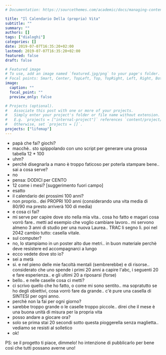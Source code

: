 ```yaml
---
# Documentation: https://sourcethemes.com/academic/docs/managing-content/

title: "Il Calendario Della (propria) Vita"
subtitle: ""
summary: ""
authors: []
tags: ["dialoghi"]
categories: []
date: 2019-07-07T16:35:20+02:00
lastmod: 2019-07-07T16:35:20+02:00
featured: false
draft: false

# Featured image
# To use, add an image named `featured.jpg/png` to your page's folder.
# Focal points: Smart, Center, TopLeft, Top, TopRight, Left, Right, BottomLeft, Bottom, BottomRight.
image:
  caption: ""
  focal_point: ""
  preview_only: false

# Projects (optional).
#   Associate this post with one or more of your projects.
#   Simply enter your project's folder or file name without extension.
#   E.g. `projects = ["internal-project"]` references `content/project/deep-learning/index.md`.
#   Otherwise, set `projects = []`.
projects: ["lifemap"]
---
```


- papà che fai? giochi?
- macchè.. sto spippolando con uno script per generare una grossa tabella 12 * 100
- uhm?
- perchè disegnarla a mano è troppo faticoso per poterla stampare bene.. sai a cosa serve?
- no
- pensa: DODICI per CENTO
- 12 come i mesi? [suggerimento fuori campo]
- esatto
- il calendario dei prossimi 100 anni?
- non proprio.. dei PROPRI 100 anni (considerando una vita media di 80/90 ma presto arriverà 100 di media)
- e cosa ci fai?
- mi serve per capire dove sto nella mia vita.. cosa ho fatto e magari cosa vorrò fare.. metti ad esempio che voglio cambiare lavoro.. mi servono almeno 3 anni di studio per una nuova Laurea.. TRAC li segno lì. poi nel 2042 cambio tutto: casella vitale.
- sul computer?
- no, lo stampiamo in un poster alto due metri.. in buon materiale perchè deve resistere ed accompagnarci a lungo
- ecco vedete dove sto io?
- sei a metà
- si. e nel pieno delle mie facoltà mentali (sembrerebbe) e di risorse.. considerato che uno spende i primi 20 anni a capire l'abc, i seguenti 20 e fare esperienza.. e gli ultimi 20 a riposarsi (forse)
- bello.. e nelle caselle cosa ci metti?
- ci scrivo quello che ho fatto, o come mi sono sentito.. ma sopratutto se ho degli obiettivi, cosa vorrò fare da grande.. c'è pure una casella di SINTESI per ogni anno.
- perchè non la fai per ogni giorno?
- sarebbe troppo grande o le caselle troppo piccole.. direi che il mese è una buona unità di misura per la propria vita
- posso andare a giocare ora?
- solo se prima stai 20 secondi sotto questa pioggerella senza maglietta.. vediamo se resisti al solletico
- ok!

PS: se il progetto ti piace, dimmelo! ho intenzione di pubblicarlo per bene così che tutti possano averne uno!
